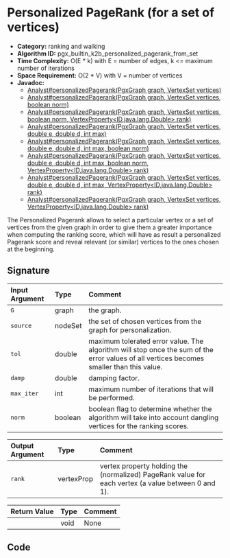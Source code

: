 # Personalized PageRank (for a set of vertices)

- **Category:** ranking and walking
- **Algorithm ID:** pgx_builtin_k2b_personalized_pagerank_from_set
- **Time Complexity:** O(E * k) with E = number of edges, k <= maximum number of iterations
- **Space Requirement:** O(2 * V) with V = number of vertices
- **Javadoc:** 
  - [Analyst#personalizedPagerank(PgxGraph graph, VertexSet<ID> vertices)](https://docs.oracle.com/en/database/oracle/property-graph/22.4/spgjv/oracle/pgx/api/Analyst.html#personalizedPagerank-oracle.pgx.api.PgxGraph-oracle.pgx.api.VertexSet-boolean-)
  - [Analyst#personalizedPagerank(PgxGraph graph, VertexSet<ID> vertices, boolean norm)](https://docs.oracle.com/en/database/oracle/property-graph/22.4/spgjv/oracle/pgx/api/Analyst.html#personalizedPagerank-oracle.pgx.api.PgxGraph-oracle.pgx.api.VertexSet-boolean-)
  - [Analyst#personalizedPagerank(PgxGraph graph, VertexSet<ID> vertices, boolean norm, VertexProperty<ID,java.lang.Double> rank)](https://docs.oracle.com/en/database/oracle/property-graph/22.4/spgjv/oracle/pgx/api/Analyst.html#personalizedPagerank-oracle.pgx.api.PgxGraph-oracle.pgx.api.VertexSet-boolean-oracle.pgx.api.VertexProperty-)
  - [Analyst#personalizedPagerank(PgxGraph graph, VertexSet<ID> vertices, double e, double d, int max)](https://docs.oracle.com/en/database/oracle/property-graph/22.4/spgjv/oracle/pgx/api/Analyst.html#personalizedPagerank-oracle.pgx.api.PgxGraph-oracle.pgx.api.VertexSet-double-double-int-)
  - [Analyst#personalizedPagerank(PgxGraph graph, VertexSet<ID> vertices, double e, double d, int max, boolean norm)](https://docs.oracle.com/en/database/oracle/property-graph/22.4/spgjv/oracle/pgx/api/Analyst.html#personalizedPagerank-oracle.pgx.api.PgxGraph-oracle.pgx.api.VertexSet-double-double-int-boolean-)
  - [Analyst#personalizedPagerank(PgxGraph graph, VertexSet<ID> vertices, double e, double d, int max, boolean norm, VertexProperty<ID,java.lang.Double> rank)](https://docs.oracle.com/en/database/oracle/property-graph/22.4/spgjv/oracle/pgx/api/Analyst.html#personalizedPagerank-oracle.pgx.api.PgxGraph-oracle.pgx.api.VertexSet-double-double-int-boolean-oracle.pgx.api.VertexProperty-)
  - [Analyst#personalizedPagerank(PgxGraph graph, VertexSet<ID> vertices, double e, double d, int max, VertexProperty<ID,java.lang.Double> rank)](https://docs.oracle.com/en/database/oracle/property-graph/22.4/spgjv/oracle/pgx/api/Analyst.html#personalizedPagerank-oracle.pgx.api.PgxGraph-oracle.pgx.api.VertexSet-double-double-int-oracle.pgx.api.VertexProperty-)
  - [Analyst#personalizedPagerank(PgxGraph graph, VertexSet<ID> vertices, VertexProperty<ID,java.lang.Double> rank)](https://docs.oracle.com/en/database/oracle/property-graph/22.4/spgjv/oracle/pgx/api/Analyst.html#personalizedPagerank-oracle.pgx.api.PgxGraph-oracle.pgx.api.VertexSet-oracle.pgx.api.VertexProperty-)

The Personalized Pagerank allows to select a particular vertex or a set of vertices from the given graph in order to give them a greater importance when computing the ranking score, which will have as result a personalized Pagerank score and reveal relevant (or similar) vertices to the ones chosen at the beginning.


## Signature

| Input Argument | Type | Comment |
| :--- | :--- | :--- |
| `G` | graph | the graph. |
| `source` | nodeSet | the set of chosen vertices from the graph for personalization. |
| `tol` | double | maximum tolerated error value. The algorithm will stop once the sum of the error values of all vertices becomes smaller than this value. |
| `damp` | double | damping factor. |
| `max_iter` | int | maximum number of iterations that will be performed. |
| `norm` | boolean | boolean flag to determine whether the algorithm will take into account dangling vertices for the ranking scores. |

| Output Argument | Type | Comment |
| :--- | :--- | :--- |
| `rank` | vertexProp<double> | vertex property holding the (normalized) PageRank value for each vertex (a value between 0 and 1). |

| Return Value | Type | Comment |
| :--- | :--- | :--- |
| | void | None |

## Code

